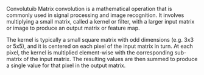 Convolutuib
Matrix convolution is a mathematical operation that is commonly used in signal processing and image recognition. It involves multiplying a small matrix, called a kernel or filter, with a larger input matrix or image to produce an output matrix or feature map.

The kernel is typically a small square matrix with odd dimensions (e.g. 3x3 or 5x5), and it is centered on each pixel of the input matrix in turn. At each pixel, the kernel is multiplied element-wise with the corresponding sub-matrix of the input matrix. The resulting values are then summed to produce a single value for that pixel in the output matrix.
